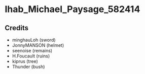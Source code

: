 # Ihab_Michael_Paysage_582414
## Credits
- minghauLoh (sword)
- JonnyMANSON (helmet)
- seenoise (remains)
- H.Foucault (ruins)
- kiprus (tree)
- Thunder (bush)
